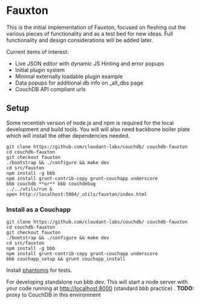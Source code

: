 Fauxton
=======

This is the initial implementation of Fauxton, focused on fleshing out
the various pieces of functionality and as a test bed for new ideas.
Full functionality and design considerations will be added later.

Current items of interest:

  * Live JSON editor with dynamic JS Hinting and error popups
  * Initial plugin system
  * Minimal externally loadable plugin example
  * Data popups for additional db info on \_all_dbs page
  * CouchDB API compliant urls

## Setup ##

Some recentish version of node.js and npm is required for the local
development and build tools. You will will also need backbone boiler
plate which will install the other dependencies needed.

    git clone https://github.com/cloudant-labs/couchdb/ couchdb-fauxton
    cd couchdb-fauxton
    git checkout fauxton
    ./bootstrap && ./configure && make dev
    cd src/fauxton
    npm install -g bbb
    npm install grunt-contrib-copy grunt-couchapp underscore
    bbb couchdb **or** bbb couchdebug
    ../../utils/run &
    open http://localhost:5984/_utils/fauxton/index.html

### Install as a Couchapp
    git clone https://github.com/cloudant-labs/couchdb/ couchdb-fauxton
    cd couchdb-fauxton
    git checkout fauxton
    ./bootstrap && ./configure && make dev
    cd src/fauxton
    npm install -g bbb
    npm install grunt-contrib-copy grunt-couchapp underscore
    bbb couchapp_setup && grunt couchapp_install

Install [phantomjs](http://phantomjs.org/) for tests.

For developing standalone run bbb dev. This will start a node server with your
code running at [http://localhost:8000](http://localhost:8000) (standard bbb
practice) . **TODO:** proxy to CouchDB in this environment

